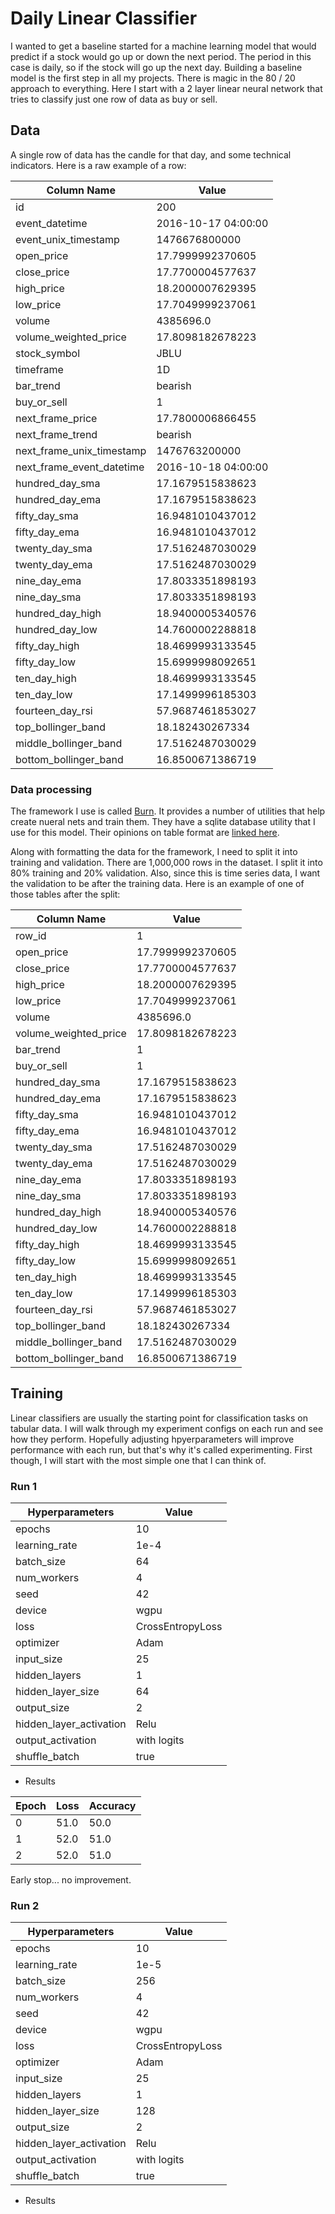 # Daily Linear Classifier

I wanted to get a baseline started for a machine learning model that would predict if a stock would go up or down the next period. The period in this case is daily, so if the stock will go up the next day. Building a baseline model is the first step in all my projects. There is magic in the 80 / 20 approach to everything. Here I start with a 2 layer linear neural network that tries to classify just one row of data as buy or sell.

## Data

A single row of data has the candle for that day, and some technical indicators. Here is a raw example of a row:

| Column Name | Value |
|-------------|-------|
| id | 200 |
| event_datetime | 2016-10-17 04:00:00 |
| event_unix_timestamp | 1476676800000 |
| open_price | 17.7999992370605 |
| close_price | 17.7700004577637 |
| high_price | 18.2000007629395 |
| low_price | 17.7049999237061 |
| volume | 4385696.0 |
| volume_weighted_price | 17.8098182678223 |
| stock_symbol | JBLU |
| timeframe | 1D |
| bar_trend | bearish |
| buy_or_sell | 1 |
| next_frame_price | 17.7800006866455 |
| next_frame_trend | bearish |
| next_frame_unix_timestamp | 1476763200000 |
| next_frame_event_datetime | 2016-10-18 04:00:00 |
| hundred_day_sma | 17.1679515838623 |
| hundred_day_ema | 17.1679515838623 |
| fifty_day_sma | 16.9481010437012 |
| fifty_day_ema | 16.9481010437012 |
| twenty_day_sma | 17.5162487030029 |
| twenty_day_ema | 17.5162487030029 |
| nine_day_ema | 17.8033351898193 |
| nine_day_sma | 17.8033351898193 |
| hundred_day_high | 18.9400005340576 |
| hundred_day_low | 14.7600002288818 |
| fifty_day_high | 18.4699993133545 |
| fifty_day_low | 15.6999998092651 |
| ten_day_high | 18.4699993133545 |
| ten_day_low | 17.1499996185303 |
| fourteen_day_rsi | 57.9687461853027 |
| top_bollinger_band | 18.182430267334 |
| middle_bollinger_band | 17.5162487030029 |
| bottom_bollinger_band | 16.8500671386719 |

### Data processing

The framework I use is called [Burn](https://burn.dev/). It provides a number of utilities that help create nueral nets and train them. They have a sqlite database utility that I use for this model. Their opinions on table format are [linked here](https://burn.dev/docs/burn/data/dataset/struct.SqliteDataset.html).

Along with formatting the data for the framework, I need to split it into training and validation. There are 1,000,000 rows in the dataset. I split it into 80% training and 20% validation. Also, since this is time series data, I want the validation to be after the training data. Here is an example of one of those tables after the split:

| Column Name | Value |
|-------------|-------|
| row_id | 1 |
| open_price | 17.7999992370605 |
| close_price | 17.7700004577637 |
| high_price | 18.2000007629395 |
| low_price | 17.7049999237061 |
| volume | 4385696.0 |
| volume_weighted_price | 17.8098182678223 |
| bar_trend | 1 |
| buy_or_sell | 1 |
| hundred_day_sma | 17.1679515838623 |
| hundred_day_ema | 17.1679515838623 |
| fifty_day_sma | 16.9481010437012 |
| fifty_day_ema | 16.9481010437012 |
| twenty_day_sma | 17.5162487030029 |
| twenty_day_ema | 17.5162487030029 |
| nine_day_ema | 17.8033351898193 |
| nine_day_sma | 17.8033351898193 |
| hundred_day_high | 18.9400005340576 |
| hundred_day_low | 14.7600002288818 |
| fifty_day_high | 18.4699993133545 |
| fifty_day_low | 15.6999998092651 |
| ten_day_high | 18.4699993133545 |
| ten_day_low | 17.1499996185303 |
| fourteen_day_rsi | 57.9687461853027 |
| top_bollinger_band | 18.182430267334 |
| middle_bollinger_band | 17.5162487030029 |
| bottom_bollinger_band | 16.8500671386719 |

## Training

Linear classifiers are usually the starting point for classification tasks on tabular data. I will walk through my experiment configs on each run and see how they perform. Hopefully adjusting hpyerparameters will improve performance with each run, but that's why it's called experimenting. First though, I will start with the most simple one that I can think of.

### Run 1

| Hyperparameters | Value |
|-----------------|-------|
| epochs | 10 |
| learning_rate | 1e-4 |
| batch_size | 64 |
| num_workers | 4 |
| seed | 42 |
| device | wgpu |
| loss | CrossEntropyLoss |
| optimizer | Adam |
| input_size | 25 |
| hidden_layers | 1 |
| hidden_layer_size | 64 |
| output_size | 2 |
| hidden_layer_activation | Relu |
| output_activation | with logits |
| shuffle_batch | true |

- Results

| Epoch | Loss | Accuracy |
|-------|------|----------|
| 0 | 51.0 | 50.0 |
| 1 | 52.0 | 51.0 |
| 2 | 52.0 | 51.0 |

Early stop... no improvement.

### Run 2

| Hyperparameters | Value |
|-----------------|-------|
| epochs | 10 |
| learning_rate | 1e-5 |
| batch_size | 256 |
| num_workers | 4 |
| seed | 42 |
| device | wgpu |
| loss | CrossEntropyLoss |
| optimizer | Adam |
| input_size | 25 |
| hidden_layers | 1 |
| hidden_layer_size | 128 |
| output_size | 2 |
| hidden_layer_activation | Relu |
| output_activation | with logits |
| shuffle_batch | true |

- Results
